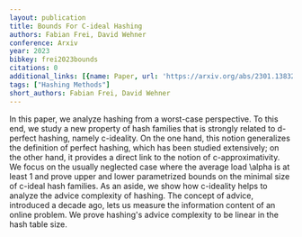 ```yaml
---
layout: publication
title: Bounds For C-ideal Hashing
authors: Fabian Frei, David Wehner
conference: Arxiv
year: 2023
bibkey: frei2023bounds
citations: 0
additional_links: [{name: Paper, url: 'https://arxiv.org/abs/2301.13832'}]
tags: ["Hashing Methods"]
short_authors: Fabian Frei, David Wehner
---
```

In this paper, we analyze hashing from a worst-case perspective. To this end,
we study a new property of hash families that is strongly related to d-perfect
hashing, namely c-ideality. On the one hand, this notion generalizes the
definition of perfect hashing, which has been studied extensively; on the other
hand, it provides a direct link to the notion of c-approximativity. We focus on
the usually neglected case where the average load \alpha is at least 1 and
prove upper and lower parametrized bounds on the minimal size of c-ideal hash
families.
  As an aside, we show how c-ideality helps to analyze the advice complexity of
hashing. The concept of advice, introduced a decade ago, lets us measure the
information content of an online problem. We prove hashing's advice complexity
to be linear in the hash table size.